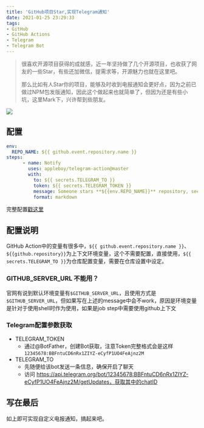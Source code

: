 ```yaml
---
title: 'GitHub项目Star,实现Telegram通知'
date: 2021-01-25 23:29:33
tags:
- GitHub
- GitHub Actions
- Telegram
- Telegram Bot
---
```


> 很喜欢开源项目获得的成就感，近一年坚持做了几个开源项目，也收获了网友的一些Star，有些还加微信，提需求等，开源魅力也就在这里吧。
>
> 那么比如有人Star你的项目，能够及时收到电报通知会更好点，因为之前已做过NPM包发版通知，因此这个做起来也就简单了，但因为还是有些小坑，这里Mark下，兴许帮到些朋友。



![](https://static.1991421.cn/2021/2021-01-25-234819.jpeg)



## 配置

```yaml
env:
  REPO_NAME: ${{ github.event.repository.name }}
steps:
      - name: Notify
        uses: appleboy/telegram-action@master
        with:
          to: ${{ secrets.TELEGRAM_TO }}
          token: ${{ secrets.TELEGRAM_TOKEN }}
          message: Someone stars **${{env.REPO_NAME}}** repository, see [here](https://github.com/${{github.repository}}).
          format: markdown
```

完整配置[戳这里](https://github.com/alanhg/alfred-workflows/blob/master/.github/workflows/main.yml)



## 配置说明

GitHub Action中的变量有很多中，`${{ github.event.repository.name }}`、`${{github.repository}}`为上下文环境变量，这个不需要配置，直接使用，`${{ secrets.TELEGRAM_TO }}`为仓库配置变量，需要在仓库设置中设定。



### GITHUB_SERVER_URL 不能用？

官网有说到默认环境变量有`$GITHUB_SERVER_URL`，且使用方式是`$GITHUB_SERVER_URL`，但如果写在上述的message中会不work，原因是环境变量是针对于使用shell时作为使用，如果是job step中需要使用github上下文



### Telegram配置参数获取

- TELEGRAM_TOKEN
  - 通过@BotFather，创建Bot获取，注意Token完整格式会是这样`12345678:BBFntuCD6nRx1ZIYZ-eCyfP1UO4FeAjnz2M`
- TELEGRAM_TO
  - 先随便给该bot发送一条信息，确保开启了聊天
  - 访问 https://api.telegram.org/bot/12345678:BBFntuCD6nRx1ZIYZ-eCyfP1UO4FeAjnz2M/getUpdates，获取其中的chatID

## 写在最后

如上即可实现自定义电报通知，搞起来吧。
